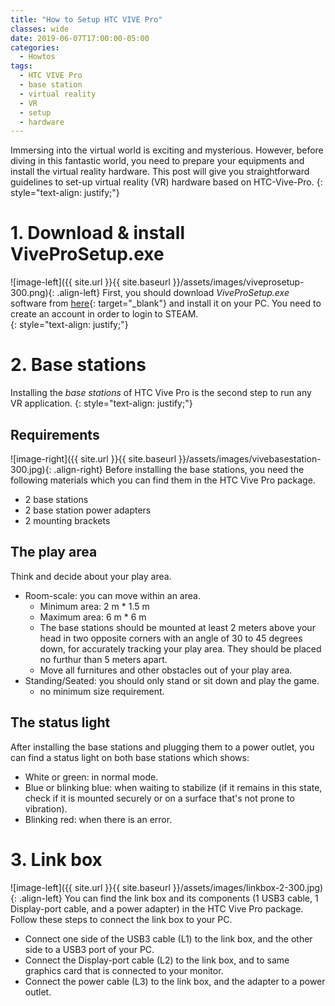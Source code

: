 ```yaml
---
title: "How to Setup HTC VIVE Pro"
classes: wide
date: 2019-06-07T17:00:00-05:00
categories:
  - Howtos
tags:
  - HTC VIVE Pro
  - base station
  - virtual reality
  - VR
  - setup
  - hardware
---
```

Immersing into the virtual world is exciting and mysterious. However, before diving in this fantastic world, you need to prepare your equipments and install the virtual reality hardware. This post will give you straightforward guidelines to set-up virtual reality (VR) hardware based on HTC-Vive-Pro. 
{: style="text-align: justify;"}
# 1. Download & install ViveProSetup.exe
![image-left]({{ site.url }}{{ site.baseurl }}/assets/images/viveprosetup-300.png){: .align-left}
First, you should download _ViveProSetup.exe_ software from [here](https://www.vive.com/setup/vive-pro/){: target="_blank"} and install it on your PC. You need to create an account in order to login to STEAM.   
{: style="text-align: justify;"}
<br />
# 2. Base stations
Installing the _base stations_ of HTC Vive Pro is the second step to run any VR application. 
{: style="text-align: justify;"}

## Requirements
![image-right]({{ site.url }}{{ site.baseurl }}/assets/images/vivebasestation-300.jpg){: .align-right}
Before installing the base stations, you need the following materials which you can find them in the HTC Vive Pro package.  
* 2 base stations
* 2 base station power adapters
* 2 mounting brackets

## The play area
Think and decide about your play area. 
  * Room-scale: you can move within an area.
    * Minimum area: 2 m * 1.5 m
    * Maximum area: 6 m * 6 m    
    * The base stations should be mounted at least 2 meters above your head in two opposite corners with an angle of 30 to 45 degrees down, for accurately tracking your play area. They should be placed no furthur than 5 meters apart.
    * Move all furnitures and other obstacles out of your play area.
  * Standing/Seated: you should only stand or sit down and play the game.
    *  no minimum size requirement.   

## The status light
After installing the base stations and plugging them to a power outlet, you can find a status light on both base stations which shows:
  * White or green: in normal mode.
  * Blue or blinking blue: when waiting to stabilize (if it remains in this state, check if it is mounted securely or on a surface that's not prone to vibration).
  * Blinking red: when there is an error.

# 3. Link box
![image-left]({{ site.url }}{{ site.baseurl }}/assets/images/linkbox-2-300.jpg){: .align-left}
You can find the link box and its components (1 USB3 cable, 1 Display-port cable, and a power adapter) in the HTC Vive Pro package. Follow these steps to connect the link box to your PC.
  * Connect one side of the USB3 cable (L1) to the link box, and the other side to a USB3 port of your PC.
  * Connect the Display-port cable (L2) to the link box, and to same graphics card that is connected to your monitor.
  * Connect the power cable (L3) to the link box, and the adapter to a power outlet.
  
  

